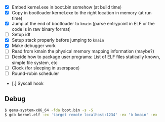 - [x] Embed kernel.exe in boot.bin somehow (at build time)
- [x] Copy in bootloader kernel.exe to the right location in memory (at run time)
- [x] Jump at the end of bootloader to `kmain` (parse entrypoint in ELF or the code is in raw binary format)
- [ ] Setup idt
- [x] Setup stack properly before jumping to `kmain`
- [x] Make debugger work
- [ ] Read from kmain the physical memory mapping information (maybe?)
- [ ] Decide how to package user programs: List of ELF files statically known, simple file system, etc
- [ ] Clock (for sleeping in userspace)
- [ ] Round-robin scheduler
- [.] Syscall hook


## Debug

```sh
$ qemu-system-x86_64 -fda boot.bin -s -S
$ gdb kernel.elf -ex 'target remote localhost:1234' -ex 'b kmain' -ex 'c'
``` 

